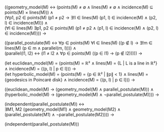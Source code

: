 ((geometry_model(M) ↔ (points(M) ≠ ∅ ∧ lines(M) ≠ ∅ ∧ incidence(M) ⊆ points(M) × lines(M))) ∧  
 (∀p1, p2 ∈ points(M) (p1 ≠ p2 → ∃!l ∈ lines(M) (p1, l) ∈ incidence(M) ∧ (p2, l) ∈ incidence(M))) ∧  
 (∀l ∈ lines(M) ∃p1, p2 ∈ points(M) (p1 ≠ p2 ∧ (p1, l) ∈ incidence(M) ∧ (p2, l) ∈ incidence(M)))) →  

((parallel_postulate(M) ↔ ∀p ∈ points(M) ∀l ∈ lines(M) ((p ∉ l) → ∃!m ∈ lines(M) (p ∈ m ∧ parallel(m, l)))) ∧  
 (parallel(l1, l2) ↔ (l1 ≠ l2 ∧ ∀p ∈ points(M) ((p ∈ l1) → (p ∉ l2))))) →  

(let euclidean_model(M) = (points(M) = ℝ² ∧ lines(M) = {L | L is a line in ℝ²} ∧ incidence(M) = {(p, l) | p ∈ l})) →  
(let hyperbolic_model(M) = (points(M) = {p ∈ ℝ² | ∥p∥ < 1} ∧ lines(M) = {geodesics in Poincaré disk} ∧ incidence(M) = {(p, l) | p ∈ l})) →  

((euclidean_model(M) → (geometry_model(M) ∧ parallel_postulate(M))) ∧  
 (hyperbolic_model(M) → (geometry_model(M) ∧ ¬parallel_postulate(M)))) →  

(independent(parallel_postulate(M)) ↔  
 ∃M1, M2 (geometry_model(M1) ∧ geometry_model(M2) ∧ (parallel_postulate(M1) ∧ ¬parallel_postulate(M2)))) →  

(independent(parallel_postulate(M)))
